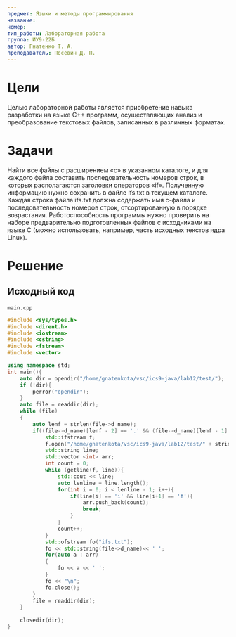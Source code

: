 ```yaml
---
предмет: Языки и методы программирования
название:
номер:
тип_работы: Лабораторная работа
группа: ИУ9-22Б
автор: Гнатенко Т. А.
преподаватель: Посевин Д. П.
---
```


# Цели

Целью лабораторной работы является приобретение навыка разработки на языке C++ программ, осуществляющих анализ и преобразование текстовых файлов, записанных в различных форматах.

# Задачи

Найти все файлы с расширением «c» в указанном каталоге, и для каждого файла составить последовательность номеров строк, в которых располагаются заголовки операторов «if». Полученную информацию нужно сохранить в файле ifs.txt в текущем каталоге. Каждая строка файла ifs.txt должна содержать имя c-файла и последовательность номеров строк, отсортированную в порядке возрастания. 
Работоспособность программы нужно проверить на наборе предварительно подготовленных файлов с исходниками на языке C (можно использовать, например, часть исходных текстов ядра Linux).

# Решение

## Исходный код

`main.cpp`

```cpp
#include <sys/types.h>
#include <dirent.h>
#include <iostream>
#include <cstring>
#include <fstream>
#include <vector>

using namespace std;
int main(){
    auto dir = opendir("/home/gnatenkota/vsc/ics9-java/lab12/test/");
    if (!dir){
        perror("opendir");
    }
    auto file = readdir(dir);
    while (file)
    {
        auto lenf = strlen(file->d_name);
        if((file->d_name)[lenf - 2] == '.' && (file->d_name)[lenf - 1] == 'c'){
            std::ifstream f;
	        f.open("/home/gnatenkota/vsc/ics9-java/lab12/test/" + string(file->d_name));
	        std::string line;
            std::vector <int> arr;
            int count = 0;
	        while (getline(f, line)){
                std::cout << line;
                auto lenline = line.length();
                for(int i = 0; i < lenline - 1; i++){
                    if(line[i] == 'i' && line[i+1] == 'f'){
                        arr.push_back(count);
                        break;
                    }
                }
                count++;
	        }
            std::ofstream fo("ifs.txt");
            fo << std::string(file->d_name)<< ' ';
            for(auto a : arr) 
            { 
                fo << a << ' ';
            }
            fo << "\n";
            fo.close();
        }
        file = readdir(dir);
    }
    
    closedir(dir);
}
```